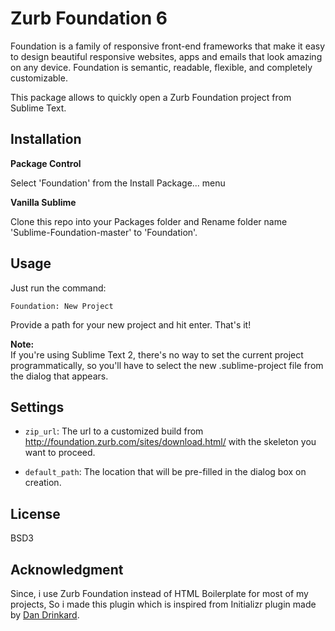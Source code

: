 

# Zurb Foundation 6

Foundation is a family of responsive front-end frameworks that make it easy to design beautiful responsive websites, apps and emails that look amazing on any device. Foundation is semantic, readable, flexible, and completely customizable. 

This package allows to quickly open a Zurb Foundation project from Sublime Text. 

## Installation

**Package Control**

Select 'Foundation' from the Install Package... menu

**Vanilla Sublime**

Clone this repo into your Packages folder and Rename folder name 'Sublime-Foundation-master' to 'Foundation'.

## Usage

Just run the command:

```
Foundation: New Project
```

Provide a path for your new project and hit enter. That's it!

**Note:**  
If you're using Sublime Text 2, there's no way to set the current project programmatically, so you'll have to select the new .sublime-project file from the dialog that appears.

## Settings

- `zip_url`: The url to a customized build from <http://foundation.zurb.com/sites/download.html/> with the skeleton you want to proceed.

- `default_path`: The location that will be pre-filled in the dialog box on creation.
 
## License

BSD3

## Acknowledgment

Since, i use Zurb Foundation instead of HTML Boilerplate for most of my projects, So i made this plugin which is inspired from Initializr plugin made by [Dan Drinkard].

[Dan Drinkard]: <https://github.com/drinks>
